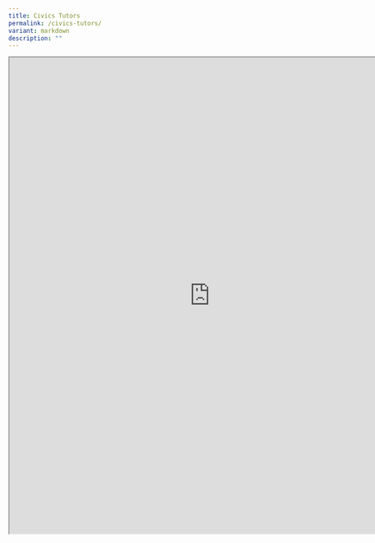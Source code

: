 ```yaml
---
title: Civics Tutors
permalink: /civics-tutors/
variant: markdown
description: ""
---
```

<iframe src="https://docs.google.com/document/d/e/2PACX-1vRU-d8eWuB9bNprH9VK70EoKazYlCxM145LJrdaApPbqrmWKhkb5zCN9DhNKjUiBHYsi6BC_95XkFq5/pub?embedded=true" width="800px" height="950px" scrolling="no"></iframe>